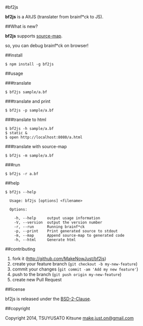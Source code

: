#bf2js

__bf2js__ is a AltJS (translater from brainf\*ck to JS).

##What is new?

__bf2js__ supports [source-map].

so, you can debug brainf\*ck on browser!

##install

```
$ npm install -g bf2js
```

##usage

###translate

```
$ bf2js sample/a.bf
```

###translate and print

```
$ bf2js -p sample/a.bf
```

###translate to html

```
$ bf2js -h sample/a.bf
$ static &
$ open http://localhost:8080/a.html
```

###translate with source-map

```
$ bf2js -m sample/a.bf
```

###run

```
$ bf2js -r a.bf
```

##help

```
$ bf2js --help

  Usage: bf2js [options] <filename>

  Options:

    -h, --help     output usage information
    -V, --version  output the version number
    -r, --run      Running brainf*ck
    -p, --print    Print generated source to stdout
    -m, --map      Append source-map to generated code
    -h, --html     Generate html
```

##contributing

  1. fork it (<http://github.com/MakeNowJust/bf2js>)
  2. create your feature branch (`git checkout -b my-new-feature`)
  3. commit your changes (`git commit -am 'Add my new feature'`)
  4. push to the branch (`git push origin my-new-feature`)
  5. create new Pull Request

##license

bf2js is released under the [BSD-2-Clause].

##copyright

Copyright 2014, TSUYUSATO Kitsune <make.just.on@gmail.com>

[source-map]: https://github.com/mozilla/source-map/
[BSD-2-Clause]: http://opensource.org/licenses/BSD-2-Clause
